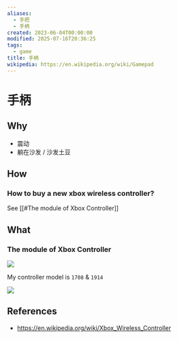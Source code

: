 ```yaml
---
aliases:
  - 手把
  - 手柄
created: 2023-06-04T00:00:00
modified: 2025-07-16T20:36:25
tags:
  - game
title: 手柄
wikipedia: https://en.wikipedia.org/wiki/Gamepad
---
```


# 手柄

## Why

- 震动
- 躺在沙发 / 沙发土豆

## How

### How to buy a new xbox wireless controller?

See [[#The module of Xbox Controller]]

## What

### The module of Xbox Controller

![](https://raw.githack.com/bGZo/assets/dev/2025/202507162033855.png)

My controller model is `1708` & `1914`

![](https://twitter.com/XboxContro11ers/status/1388533386445209606)

## References

- https://en.wikipedia.org/wiki/Xbox_Wireless_Controller
